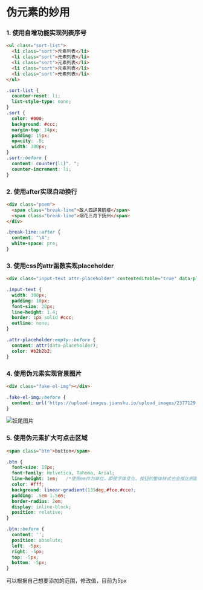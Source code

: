 # 伪元素的妙用

### 1. 使用自增功能实现列表序号
```html
<ul class="sort-list">
  <li class="sort">元素列表</li>
  <li class="sort">元素列表</li>
  <li class="sort">元素列表</li>
  <li class="sort">元素列表</li>
  <li class="sort">元素列表</li>
</ul>
```
```css
.sort-list {
  counter-reset: li;
  list-style-type: none;
}
.sort {
  color: #000;
  background: #ccc;
  margin-top: 14px;
  padding: 15px;
  opacity: .8;
  width: 300px;
}
.sort::before {
  content: counter(li)". ";
  counter-increment: li;
}
```


### 2. 使用after实现自动换行
```html
<div class="poem">
  <span class="break-line">故人西辞黄鹤楼</span>
  <span class="break-line">烟花三月下扬州</span>
</div>
```
```css
.break-line::after {
  content: "\A";
  white-space: pre;
}
```
### 3. 使用css的attr函数实现placeholder
```html
<div class="input-text attr-placeholder" contenteditable="true" data-placeholder="请输入文字"></div>
```
```css
.input-text {
  width: 300px;
  padding: 10px;
  font-size: 20px;
  line-height: 1.4;
  border: 1px solid #ccc;
  outline: none;
}

.attr-placeholder:empty::before {
  content: attr(data-placeholder);
  color: #b2b2b2;
}
```
### 4. 使用伪元素实现背景图片
```html
<div class="fake-el-img"></div>
```
```css
.fake-el-img::before {
  content: url('https://upload-images.jianshu.io/upload_images/2377129-8f1bbbe3fb322c6f.jpg?imageMogr2/auto-orient/strip%7CimageView2/2/w/1240');
}
```
![妖尾图片](https://upload-images.jianshu.io/upload_images/2377129-8f1bbbe3fb322c6f.jpg?imageMogr2/auto-orient/strip%7CimageView2/2/w/1240)

### 5. 使用伪元素扩大可点击区域
```html
<span class="btn">button</span>
```

```css
.btn {
  font-size: 18px;
  font-family: Helvetica, Tahoma, Arial;
  line-height: 1em;   /*使用em作为单位，即使字体变化，按钮的整体样式也会按比例跟随变化*/
  color: #fff;
  background: linear-gradient(135deg,#fce,#cce);
  padding: .5em 1.5em;
  border-radius: 2em;
  display: inline-block;
  position: relative;
}

.btn::before {
  content: '';
  position: absolute;
  left: -5px;
  right: -5px;
  top: -5px;
  bottom: -5px;
}
```
可以根据自己想要添加的范围，修改值，目前为5px
